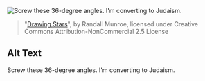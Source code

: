 ![Screw these 36-degree angles. I'm converting to Judaism.](https://imgs.xkcd.com/comics/drawing_stars.png)
> "[Drawing Stars](https://xkcd.com/1029/)", by Randall Munroe, licensed under Creative Commons Attribution-NonCommercial 2.5 License

## Alt Text
Screw these 36-degree angles. I'm converting to Judaism.
